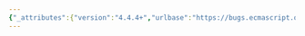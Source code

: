 ```yaml
---
{"_attributes":{"version":"4.4.4+","urlbase":"https://bugs.ecmascript.org/","maintainer":"dherman@mozilla.com"},"bug":{"bug_id":3307,"creation_ts":"2014-11-09 15:10:00 -0800","short_desc":"Not able to use RegExp as a key in dictionary","delta_ts":"2015-02-16 18:24:11 -0800","product":"ECMA-262, Editions 5 and 5.1","component":"technical content","version":"Edition 5.1","rep_platform":"All","op_sys":"All","bug_status":"RESOLVED","resolution":"FIXED","priority":"Normal","bug_severity":"enhancement","everconfirmed":true,"reporter":{"uid":"suren.k.n","name":"Suren Nihalani"},"assigned_to":{"uid":"allen","name":"Allen Wirfs-Brock"},"cc":"suren.k.n","long_desc":[{"commentid":10554,"comment_count":0,"who":{"uid":"suren.k.n","name":"Suren Nihalani"},"bug_when":"2014-11-09 15:10:54 -0800","thetext":"I am not able to do the following:\n\nvar regexes = {\n    new RegExp(\"@Formula\", \"i\"): \"@Formula\"\n}\n\nhowever I am able to do:\n\n    var regexes = {}\n    regexes[new RegExp(\"a\", \"i\")] = \"b\";\n\n\n    console.log(regexes);\n\nIs this a bug or this is not supposed to work?"},{"commentid":10555,"comment_count":1,"who":{"uid":"allen","name":"Allen Wirfs-Brock"},"bug_when":"2014-11-09 17:06:50 -0800","thetext":"(In reply to Suren Nihalani from comment #0)\n> I am not able to do the following:\n> \n> var regexes = {\n>     new RegExp(\"@Formula\", \"i\"): \"@Formula\"\n> }\n> \nyou are missing the bracked that must surround a computed property key in an object literal.  It should be:\n\n var regexes = {\n      [new RegExp(\"@Formula\", \"i\")] : \"@Formula\"\n  }\n  \n\nBut that would be be a silly thing do do because each time you evaluate \n  new RegExp(\"@Formula\", \"i\")\nyou are going to get a different object with a different  === identify. So, nobody culd ever access that property.  In a case like the above, what you probably want is something more like: \n\n var formulakey = new RegExp(\"@Formula\", \"i\")];\n var regexes = {\n      [formulakey] : \"@Formula\"\n  };\n...\n  regexes[formulakey] = ...\n  \n\n> \n> Is this a bug or this is not supposed to work?\n\nneither, you seem to misunderstand the syntax and semantics of computed property names."},{"commentid":10556,"comment_count":2,"who":{"uid":"suren.k.n","name":"Suren Nihalani"},"bug_when":"2014-11-09 17:12:17 -0800","thetext":"Got it. Thanks a lot.\n\nI decided to use a dict because I wanted to iterate over key, value pairs in a dict and wanted the collect the values only when the key's regex was passing on the string I was working with. I didn't plan to look up the property later, I was going iterate through the map. Hope that helps in understanding the use case."}]}}
---
```


